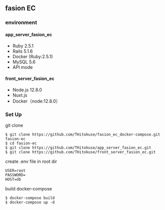 ## fasion EC

### environment

#### app_server_fasion_ec

- Ruby 2.5.1
- Rails 5.1.6
- Docker (Ruby:2.5.1)
- MySQL 5.6
- API mode

#### front_server_fasion_ec

- Node.js 12.8.0
- Nuxt.js
- Docker（node:12.8.0）

### Set Up

git clone
```
$ git clone https://github.com/THitokuse/fasion_ec_docker-compose.git fasion-ec
$ cd fasion-ec
$ git clone https://github.com/THitokuse/app_server_fasion_ec.git
$ git clone https://github.com/THitokuse/front_server_fasion_ec.git
```

create .env file in root dir
```.env
USER=root
PASSWORD=
HOST=db
```

build docker-compose
```
$ docker-compose build
$ docker-compose up -d
```